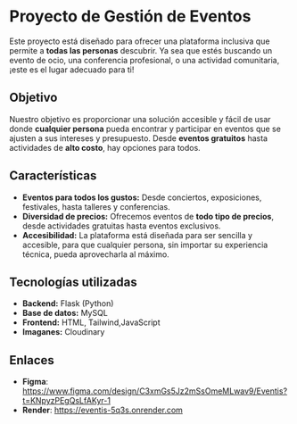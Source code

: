 # Proyecto de Gestión de Eventos

Este proyecto está diseñado para ofrecer una plataforma inclusiva que permite a **todas las personas** descubrir. Ya sea que estés buscando un evento de ocio, una conferencia profesional, o una actividad comunitaria, ¡este es el lugar adecuado para ti!

## Objetivo

Nuestro objetivo es proporcionar una solución accesible y fácil de usar donde **cualquier persona** pueda encontrar y participar en eventos que se ajusten a sus intereses y presupuesto. Desde **eventos gratuitos** hasta actividades de **alto costo**, hay opciones para todos.

## Características

- **Eventos para todos los gustos:** Desde conciertos, exposiciones, festivales, hasta talleres y conferencias.
- **Diversidad de precios:** Ofrecemos eventos de **todo tipo de precios**, desde actividades gratuitas hasta eventos exclusivos.
- **Accesibilidad:** La plataforma está diseñada para ser sencilla y accesible, para que cualquier persona, sin importar su experiencia técnica, pueda aprovecharla al máximo.

## Tecnologías utilizadas

- **Backend:** Flask (Python)
- **Base de datos:** MySQL
- **Frontend:** HTML, Tailwind,JavaScript
- **Imaganes:** Cloudinary

## Enlaces
- **Figma**: https://www.figma.com/design/C3xmGs5Jz2mSsOmeMLwav9/Eventis?t=KNpyzPEgQsLfAKyr-1
- **Render**: https://eventis-5q3s.onrender.com
